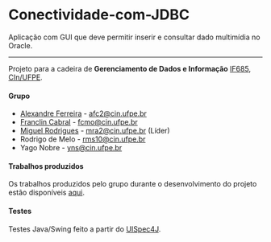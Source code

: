 Conectividade-com-JDBC
======================

Aplicação com GUI que deve permitir inserir e consultar dado multimídia no Oracle.

----

Projeto para a cadeira de **Gerenciamento de Dados e Informação** [IF685](http://cin.ufpe.br/~if685/), [CIn/UFPE](http://www2.cin.ufpe.br/site/index.php).

#### Grupo

* [Alexandre Ferreira](https://github.com/afc2) - afc2@cin.ufpe.br
* [Franclin Cabral](https://github.com/FranclinC) - fcmo@cin.ufpe.br
* [Miguel Rodrigues](https://github.com/miguelarauj1o) - mra2@cin.ufpe.br (Líder)
* Rodrigo de Melo - rms10@cin.ufpe.br
* Yago Nobre - yns@cin.ufpe.br

#### Trabalhos produzidos

Os trabalhos produzidos pelo grupo durante o desenvolvimento do projeto estão disponíveis [aqui](http://cin.ufpe.br/~mra2/gdi/downloads.html).


#### Testes

Testes Java/Swing feito a partir do [UISpec4J](https://github.com/UISpec4J/UISpec4J).
 
